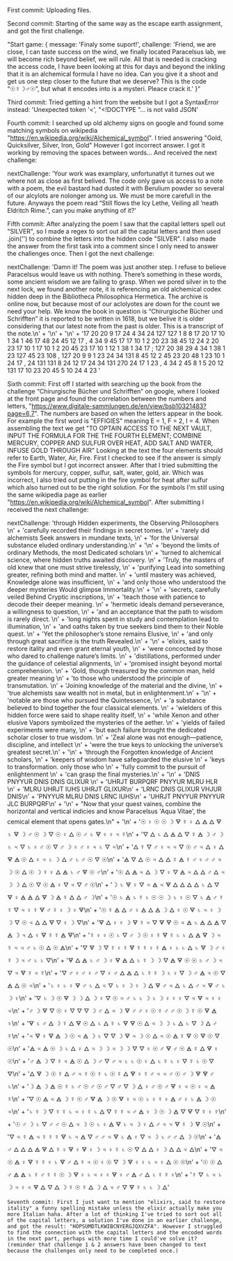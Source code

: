 First commit: Uploading files.

Second commit: Starting of the same way as the escape earth assignment, and got the first challenge.

"Start game: {
  message: 'Finaly some suport!',
  challenge: 'Friend, we are close, I can taste success on the wind, we finally located Paracelsus lab, we will become rich beyond belief, we will rule. All that is needed is cracking the access code, I have been looking at this for days and beyond the inkling that it is an alchemical formula I have no idea. Can you give it a shoot and get us one step closer to the future that we deserve? This is the code “☉☿☽♂☉”, but what it encodes into is a mysteri. Pleace crack it.'
}"

Third commit: Tried getting a hint from the website but I got a SyntaxError instead: 'Unexpected token '<', "<!DOCTYPE "... is not valid JSON'

Fourth commit: I searched up old alchemy signs on google and found some matching symbols on wikipedia "https://en.wikipedia.org/wiki/Alchemical_symbol".
I tried answering "Gold, Quicksilver, Silver, Iron, Gold" However I got incorrect answer. I got it working by removing the spaces between words...
And received the next challenge:

  nextChallenge: 'Your work was examplary, unfortunatlyt it turnes out we where not as close as first belived. The code only gave us access to a note with a poem, the evil bastard had dusted it with Berulium powder so several of our alcylots are nolonger among us. We must be more carefull in the future. Anyways the poem read “Still flows the Icy Lethe, Veiling all ’neath Eldritch Rime.”, can you make anything of it?'

Fifth commit: After analyzing the poem I saw that the capital letters spell out "SILVER", so I made a regex to sort out all the capital letters and then used .join('') to combine the letters into the hidden code "SILVER". I also made the answer from the first task into a comment since I only need to answer the challenges once. Then I got the next challenge:

  nextChallenge: 'Damn it! The poem was just another step. I refuse to believe Paracelsus would leave us with nothing. There’s something in these words, some ancient wisdom we are failing to grasp. When we pored silver in to the next lock, we found another note, it is referencing an old alchemical codex hidden deep in the Bibliotheca Philosophica Hermetica. The archive is online now, but because most of our aclolyotes are down for the count we need your help. We know the book in question is “Chirurgische Bücher und Schrifften” it is reported to be written in 1618, but we belive it is older considering that our latest note from the past is older. This is a transcript of the note.\n' +
    '\n' +
    '\n' +
    '17 20   20 9 17 24 4 34   24 127 127 1 8 8   17 20   17 10 1   34 1 46 17   48 24 45 12 17 ,   4 34 9 45 17   17 10 1   2 20 23 38 45 12 24   2 20 23   17 10 1   17 10 1   2 20 45 23 17 10   1 12 1 38 1 34 17 ;   127 20 38 29 4 34 1   38 1 23 127 45 23 108 ,   127 20 9 9 1 23   24 34 131   8 45 12 2 45 23   20 48 1 23   10 1 24 17 ,   24 131 131   8 24 12 17   24 34 131   270 24 17 1 23 ,   4 34 2 45 8 1   5 20 12 131   17 10 23 20 45 5 10   24 4 23 '

Sixth commit: First off I started with searching up the book from the challenge “Chirurgische Bücher und Schrifften” on google, where I looked at the front page and found the correlation between the numbers and letters, "https://www.digitale-sammlungen.de/en/view/bsb10321483?page=6,7". The numbers are based on when the letters appear in the book. For example the first word is "EFFIGIES" meaning E = 1, F = 2, I = 4. When assembling the text we get "TO  OPTAIN  ACCESS  TO  THE  NEXT  VAULT,  INPUT  THE  FORMULA  FOR  THE  THE  FOURTH  ELEMENT;  COMBINE  MERCURY,  COPPER  AND  SULFUR  OVER  HEAT,  ADD  SALT  AND  WATER,  INFUSE  GOLD  THROUGH  AIR" Looking at the text the four elements should refer to Earth, Water, Air, Fire. First I checked to see if the answer is simply the Fire symbol but I got incorrect answer. After that I tried submitting the symbols for mercury, copper, sulfur, salt, water, gold, air. Which was incorrect, I also tried out putting in the fire symbol for heat after sulfur which also turned out to be the right solution. For the symbols I'm still using the same wikipedia page as earlier "https://en.wikipedia.org/wiki/Alchemical_symbol". After submitting I received the next challenge:

  nextChallenge: 'through Hidden experiments, the Observing Philosophers \n' +
    'carefully recorded their findings in secret tomes. \n' +
    'rarely did alchemists Seek answers in mundane texts, \n' +
    'for the Universal substance eluded ordinary understanding.\n' +
    '\n' +
    'beyond the limits of ordinary Methods, the most Dedicated scholars \n' +
    'turned to alchemical science, where hidden truths awaited discovery. \n' +
    'Truly, the masters of old knew that one must strive tirelessly, \n' +
    'purifying Lead into something greater, refining both mind and matter. \n' +
    'until mastery was achieved, Knowledge alone was insufficient, \n' +
    'and only those who understood the deeper mysteries Would glimpse Immortality.\n' +
    '\n' +
    'secrets, carefully veiled Behind Cryptic inscriptions, \n' +
    'teach those with patience to decode their deeper meaning. \n' +
    'hermetic ideals demand perseverance, a willingness to question, \n' +
    'and an acceptance that the path to wisdom is rarely direct. \n' +
    'long nights spent in study and contemplation lead to illumination, \n' +
    'and oaths taken by true seekers bind them to their Noble quest. \n' +
    'Yet the philosopher’s stone remains Elusive, \n' +
    'and only through great sacrifice is the truth Revealed.\n' +
    '\n' +
    'elixirs, said to restore itality and even grant eternal youth, \n' +
    'were concocted by those who dared to challenge nature’s limits. \n' +
    'distillations, performed under the guidance of celestial alignments, \n' +
    'promised insight beyond mortal comprehension. \n' +
    'Gold, though treasured by the common man, held greater meaning \n' +
    'to those who understood the principle of transmutation. \n' +
    'Joining knowledge of the material and the divine, \n' +
    'true alchemists saw wealth not in metal, but in enlightenment.\n' +
    '\n' +
    'notable are those who pursued the Quintessence, \n' +
    'a substance believed to bind together the four classical elements. \n' +
    'wielders of this hidden force were said to shape reality itself, \n' +
    'while Xenon and other elusive Vapors symbolized the mysteries of the aether. \n' +
    'yields of failed experiments were many, \n' +
    'but each failure brought the dedicated scholar closer to true wisdom. \n' +
    'Zeal alone was not enough—patience, discipline, and intellect \n' +
    'were the true keys to unlocking the universe’s greatest secret.\n' +
    '\n' +
    'through the Forgotten knowledge of Ancient scholars, \n' +
    'keepers of wisdom have safeguarded the elusive \n' +
    'keys to transformation. only those who \n' +
    'fully commit to the pursuit of enlightenment \n' +
    'can grasp the final mysteries.\n' +
    '\n' +
    'DNIS PNYYUR DNIS DNIS GLIXUR \n' +
    'UHRJT BURPQRF PNYYUR MLRU HLR \n' +
    'MLRU UHRJT IUHS UHRJT GLIXUR\n' +
    'LRNC DNIS GLIXUR VHJUR DNIS\n' +
    'PNYYUR MLRU DNIS LRNC IUHS\n' +
    'UHRJT PNYYUR PNYYUR JLC BURPQRF\n' +
    '\n' +
    "Now that your quest vaines, combine the horizontal and vertical indicies and know Paracelsus 'Aqua Vitae', the cemical element that opens gates.\n" +
    '\n' +
    '☉ ♀ ☉ ☉ ☽ 🜃 ☿ ♀ 🜂 🜁 🜂 🜃 ♄ 🜃 ☽ ♂ ☉ ☽ 🜄 ☉ ♀ 🜂 ☉ ♂ ♄ 🜃 ♀ ♀ ♃ ☿\n' +
    '🜄 🜂 ♄ 🜂 🜁 🜂 🜄 ☿ 🜁 ☽ ♂ ☽ ♄ ♃ 🜄 ♄ ♀ ♂ ☉ 🜄 ♂ ☽ ♀ ♂ ♀ ♃ ♄ 🜄 ♃\n' +
    '🜂 ☿ 🜄 ♂ ♀ ♃ ♃ 🜄 ☉ ♂ ♃ 🜂 ♀ 🜂 🜃 🜁 ☉ 🜂 ♀ ♃ ♄ ☽ 🜂 ♂ ♄ ♂ ☉ 🜄 ☉\n' +
    '🜁 🜄 🜂 ☉ ♃ 🜂 🜂 ☿ 🜁 ☿ ♂ ♀ ♂ ♂ ♃ ☽ ☉ 🜂 ☉ ☽ ☿ ♀ 🜂 🜁 ♄ ♂ 🜃 ☉ ♂\n' +
    '☉ 🜂 🜁 ♃ 🜂 ☽ 🜄 ♀ 🜄 🜁 ♃ 🜂 🜂 ♂ 🜂 ♃ ☽ ☽ 🜂 ☉ 🜄 ☉ 🜁 ♀ 🜄 ♃ 🜄 ♂ ☉\n' +
    '☽ ♄ 🜃 ♀ 🜄 ♃ 🜁 ♃ 🜃 🜂 🜂 🜂 🜂 ♄ 🜂 🜄 🜃 ♀ 🜁 🜁 🜂 🜃 ☽ 🜁 ☿ 🜂 🜂 ♂ ☽\n' +
    '☉ ♄ 🜁 ♄ ☿ ♄ ☉ ☉ ☽ ♄ ♀ ☉ 🜄 ♄ 🜁 ♂ ☿ ☿ 🜄 ♃ ♀ ☿ 🜃 ♂ ☿ ♀ ☽ ♀ 🜃\n' +
    '☉ ☿ 🜁 🜂 ♂ ♀ 🜁 🜂 🜁 ☽ 🜂 ♀ ☉ 🜃 ♄ ♃ ♀ ☽ ☽ 🜄 ☉ ♃ 🜂 🜂 🜃 🜄 ♀ ☽ 🜄\n' +
    '🜃 🜂 ♀ ♀ ☽ 🜃 ☿ ♃ 🜄 🜃 🜃 ☉ ♃ 🜁 ♄ 🜁 🜂 🜁 🜄 🜁 ☽ ♃ 🜂 ♀ 🜃 ☿ ☿ 🜁 🜃\n' +
    '☿ ♀ ♀ ☉ ♄ 🜄 ♂ ☽ ☉ ♀ ☿ 🜃 ☿ ♄ ♄ 🜂 🜁 🜃 ☽ ♃ ☿ ♃ ♃ ♂ ♄ ☉ 🜂 ☉ 🜁\n' +
    '🜄 🜃 ☽ 🜄 ☿ ♀ ☿ 🜃 ☿ ☿ ♀ ☿ 🜁 ♀ ♄ ♄ 🜂 ♄ 🜃 ☽ ♂ ♀ ☿ ☽ ♃ ♂ ♄ ♄ 🜄\n' +
    '🜃 🜂 🜁 ♄ ♂ ☽ ♀ 🜃 🜁 🜂 ♄ ☿ ☽ ☽ 🜄 🜁 🜃 ☉ ☉ ♄ ♂ ☽ ♃ 🜄 ♃ 🜃 ☿ ♃ ☿\n' +
    '🜄 ♂ ♀ ♂ ♀ ♂ 🜄 ♀ ♂ 🜂 🜁 🜂 ♄ ☿ ☿ ☽ ♄ ♀ 🜄 ☽ ♂ 🜁 ♃ ☉ 🜄 🜁 🜂 ☉ ♃\n' +
    '♄ ♀ ♄ ♀ 🜃 ♂ ♄ 🜂 ♃ 🜄 ♄ ♀ ☽ ♀ ☽ 🜂 🜃 ♂ ♃ 🜂 ♄ 🜂 ♂ ♃ 🜃 ♂ ♄ ☽ ♀\n' +
    '🜄 ♄ ☽ ☉ 🜃 ☽ ☽ 🜂 ☽ ♀ 🜄 ☉ ♃ ♂ ♄ ♄ ☽ ♄ ☽ ♀ ♀ ♀ 🜄 ♃ 🜃 ♃ ♀ ♀ ♃\n' +
    '♂ ☽ 🜃 🜄 ☉ ♀ 🜄 🜄 🜄 ☽ ♂ 🜂 ♃ ☽ 🜃 ♂ ♂ ♀ ☉ ☿ ♂ ♂ ☉ ☽ ☿ ☉ 🜃 🜁 ♀\n' +
    '🜃 ♄ ♂ 🜂 ☽ ☿ 🜂 🜃 ☉ 🜂 ♄ 🜂 ☿ ♄ 🜃 🜃 ☉ 🜂 ♃ ☽ ☽ ♄ 🜂 ♄ 🜄 ☽ 🜂 ♂ ☿\n' +
    '♃ 🜃 ♀ 🜃 🜁 ☽ ☉ ♃ 🜁 ☽ ♄ 🜄 🜄 ☽ 🜃 ♃ ☽ ☉ 🜂 ♃ ☉ 🜁 ☿ 🜃 ☉ 🜃 ☉ 🜄 ☉\n' +
    '🜁 ♃ 🜁 ☉ ☽ ♄ 🜂 ♀ 🜂 ♃ ☽ ☽ ♃ ☽ ☽ 🜄 🜄 ♀ ☉ ♂ 🜃 ♂ ☉ 🜁 ☿ 🜂 🜃 ♀ ☉\n' +
    '♂ 🜁 ☽ 🜄 ☿ ♃ 🜁 ☉ 🜂 ☽ ♂ 🜄 ♂ ♃ ♄ ♄ ☉ ♀ 🜂 ♄ ☿ ♄ ♀ 🜄 ☿ ♄ ☉ 🜄 🜄\n' +
    '🜂 🜃 ☽ ☉ ☿ 🜂 ♂ ♃ ☿ ☉ ☿ ♄ ☉ ☿ 🜂 🜃 ♀ ☿ ♂ ♃ ♃ ♂ ☉ ♂ ☽ 🜃 🜃 ♂ ♄\n' +
    '☽ 🜁 ☽ 🜁 ☉ ☿ ♄ ♂ ☉ ♂ ☉ ♂ 🜄 ♂ 🜄 ☽ 🜂 ♀ ♂ ☉ ♂ 🜃 ♀ ♃ ☉ ♀ ♃ 🜁 ☿\n' +
    '🜄 ☉ 🜁 ♃ 🜁 ☽ ☿ ☉ ♂ 🜃 🜁 ☽ ☉ 🜃 ♀ ♃ ☉ ♄ ♀ ☿ ♀ 🜁 ♂ ♀ ♄ 🜁 ☽ ☉ ♃\n' +
    '♄ ☿ ☽ 🜄 ☿ ☿ ♄ ♃ ♀ ☿ ♄ 🜂 🜄 ☿ ☿ ♃ ♂ 🜁 ♀ ☽ ☉ ☽ 🜁 🜄 🜃 🜄 ☿ ♀ ☿\n' +
    '☉ ♂ ☽ ♄ 🜄 ♂ ♂ ☉ 🜂 ♃ ☽ ☉ ♄ ♀ 🜁 🜃 ♄ ♃ ☽ ♀ 🜂 ♂ ♃ ♃ 🜃 ☿ ☽ 🜃 ☉\n' +
    '🜄 ♃ ☿ 🜁 ♃ ☿ ☿ ☿ 🜃 ♄ ♃ 🜁 🜄 ♂ ♂ ♃ 🜃 ♄ 🜁 ♀ 🜄 ♃ ☽ ♄ ♂ ♂ 🜂 ☽ ☉\n' +
    '🜁 ♂ 🜂 🜂 🜂 🜁 🜃 🜂 ☿ ♀ 🜃 ♀ 🜃 ♀ ☽ ♃ ♀ ☿ ♄ ☉ 🜄 🜂 🜂 ♀ ☽ 🜂 🜂 ♃ 🜂\n' +
    '🜄 ♃ ☉ 🜁 ♀ 🜃 ☿ ☿ ♀ ♄ 🜃 ♂ 🜂 ☿ ♃ ☉ ♀ ☉ 🜄 ☽ 🜃 ♀ ♀ ♄ ♃ ♀ 🜂 ☉ ☉\n' +
    '☉ ☉ 🜂 ♂ 🜁 🜁 ♄ ☿ ♂ ☿ ☿ ☉ ☽ 🜃 ♀ ♄ ♃ ♀ ♀ 🜃 ♀ ♂ 🜁 ♂ 🜂 ♄ ☿ ☿ ♀\n' +
    '☿ 🜄 ♄ ♃ ♄ ☽ ♃ ♀ ♃ 🜃 🜂 🜄 🜂 ☽ ☿ ☉ ☿ 🜂 ☽ 🜂 ♃ ♂ 🜄 🜃 ☿ ♄ ♄ ☽ 🜂'

    Seventh commit: First I just want to mention "elixirs, said to restore itality" a funny spelling mistake unless the elixir actually make you more Italian haha. After a lot of thinking I've tried to sort out all of the capital letters, a solution I've done in an earlier challenge, and got the result: "HOPSUMDTLKWIBCNYERGJQXVZFA". However I struggled to find the connection with the capital letters and the encoded words in the next part, perhaps with more time I could've solve it? (reminder that challenge 1 & 2 answers have been changed to text because the challenges only need to be completed once.)